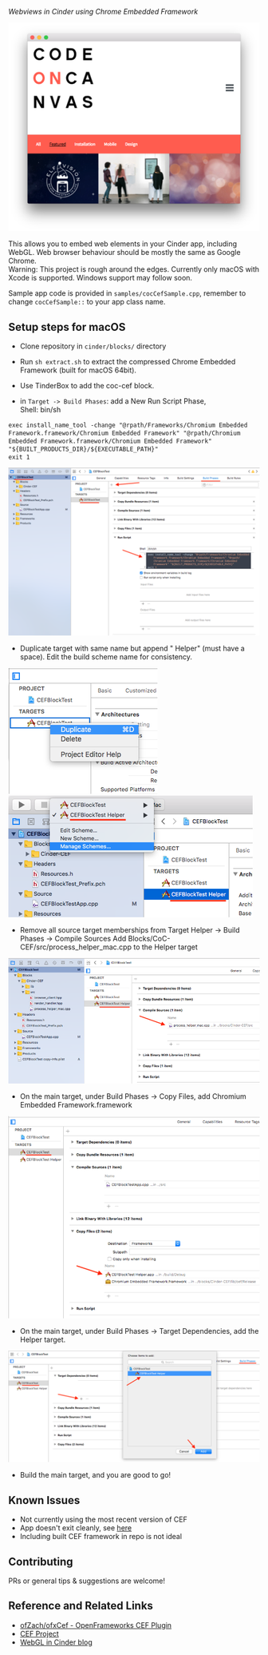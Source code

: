 *Webviews in Cinder using Chrome Embedded Framework*  

![screenshot1.png](https://raw.githubusercontent.com/codeoncanvas/coc-cef/master/images/screenshot1.png)

This allows you to embed web elements in your Cinder app, including WebGL. Web browser behaviour should be mostly the same as Google Chrome.  
Warning: This project is rough around the edges. Currently only macOS with Xcode is supported. Windows support may follow soon.

Sample app code is provided in `samples/cocCefSample.cpp`, remember to change `cocCefSample::` to your app class name.


## Setup steps for macOS
- Clone repository in `cinder/blocks/` directory

- Run `sh extract.sh` to extract the compressed Chrome Embedded Framework (built for macOS 64bit).

- Use TinderBox to add the coc-cef block.

- in `Target -> Build Phases`: add a New Run Script Phase,  
Shell: bin/sh
```
exec install_name_tool -change "@rpath/Frameworks/Chromium Embedded Framework.framework/Chromium Embedded Framework" "@rpath/Chromium Embedded Framework.framework/Chromium Embedded Framework" "${BUILT_PRODUCTS_DIR}/${EXECUTABLE_PATH}"
exit 1
```

![image1.png](https://raw.githubusercontent.com/codeoncanvas/coc-cef/master/images/image1.png)

- Duplicate target with same name but append " Helper" (must have a space).
Edit the build scheme name for consistency.

![image2.png](https://raw.githubusercontent.com/codeoncanvas/coc-cef/master/images/image2.png)
![image3.png](https://raw.githubusercontent.com/codeoncanvas/coc-cef/master/images/image3.png)

- Remove all source target memberships from Target Helper -> Build Phases -> Compile Sources
Add Blocks/CoC-CEF/src/process_helper_mac.cpp to the Helper target

![image4.png](https://raw.githubusercontent.com/codeoncanvas/coc-cef/master/images/image4.png)  

- On the main target, under Build Phases -> Copy Files, add Chromium Embedded Framework.framework

![image5.png](https://raw.githubusercontent.com/codeoncanvas/coc-cef/master/images/image5.png)

- On the main target, under Build Phases -> Target Dependencies, add the Helper target.

![image6.png](https://raw.githubusercontent.com/codeoncanvas/coc-cef/master/images/image6.png)

- Build the main target, and you are good to go!


## Known Issues
- Not currently using the most recent version of CEF
- App doesn't exit cleanly, see [here](http://www.magpcss.org/ceforum/viewtopic.php?f=6&t=11441&p=24037&hilit=AutoreleasePoolPage#p24037)
- Including built CEF framework in repo is not ideal

## Contributing
PRs or general tips & suggestions are welcome!

## Reference and Related Links
- [ofZach/ofxCef - OpenFrameworks CEF Plugin](https://github.com/ofZach/ofxCef)
- [CEF Project](https://bitbucket.org/chromiumembedded/cef-project)
- [WebGL in Cinder blog](http://www.thegrego.com/2016/05/16/webgl-in-cinder/)
